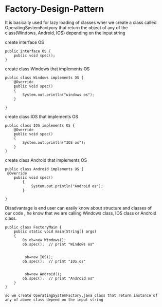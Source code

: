 # Factory-Design-Pattern
It is basically used for lazy loading of classes
wher we create a class called OperatingSystemFactyory that return the object of any of the class(Windows, Android, IOS) depending on the input string

create interface OS
```
public interface OS {
    public void spec();
}

```
create class Windows that implements OS
```
public class Windows implements OS {
    @Override
    public void spec()
    {
        System.out.println("windows os");
    }

}
```
create class IOS that implements OS
```
public class IOS implements OS {
    @Override
    public void spec()
    {
        System.out.println("IOS os");
    }
}
```
create class Android that implements OS

```
public class Android implements OS {
 @Override
    public void spec()
        {
            System.out.println("Android os");
        }

}
```
Disadvantage is end user can easily know about structure and classes of our code , he know that we are calling Windows class, IOS class or Android class.
```
public class FactoryMain {
    public static void main(String[] args)
    {
        Os ob=new Windows();
        ob.spec();  // print "Windows os"
        
        
         ob=new IOS();
        ob.spec();  // print "IOS os"
        
        
         ob=new Android();
        ob.spec();  // print "Android os"
    }
}
```
```
so we create OperatingSystemFactory.java class that return instance of any of above class depend on the input string
```
